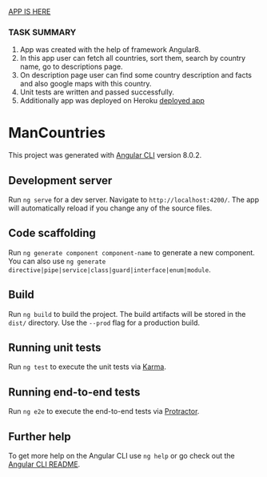 [APP IS HERE](https://man-energy-solutions.herokuapp.com/)
### TASK SUMMARY
1. App was created with the help of framework Angular8.
2. In this app user can fetch all countries, sort them, search by country name, go to descriptions page.
3. On description page user can find some country description and facts and also google maps with this country.
4. Unit tests are written and passed successfully.
7. Additionally app was deployed on Heroku [deployed app](https://man-energy-solutions.herokuapp.com/)

# ManCountries

This project was generated with [Angular CLI](https://github.com/angular/angular-cli) version 8.0.2.

## Development server

Run `ng serve` for a dev server. Navigate to `http://localhost:4200/`. The app will automatically reload if you change any of the source files.

## Code scaffolding

Run `ng generate component component-name` to generate a new component. You can also use `ng generate directive|pipe|service|class|guard|interface|enum|module`.

## Build

Run `ng build` to build the project. The build artifacts will be stored in the `dist/` directory. Use the `--prod` flag for a production build.

## Running unit tests

Run `ng test` to execute the unit tests via [Karma](https://karma-runner.github.io).

## Running end-to-end tests

Run `ng e2e` to execute the end-to-end tests via [Protractor](http://www.protractortest.org/).

## Further help

To get more help on the Angular CLI use `ng help` or go check out the [Angular CLI README](https://github.com/angular/angular-cli/blob/master/README.md).
